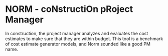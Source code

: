# NORM - coNstructiOn pRoject Manager

In construction, the project manager analyzes and evaluates the cost estimates to make sure that they are within budget. This tool is a benchmark of cost estimate generator models, and Norm sounded like a good PM name.